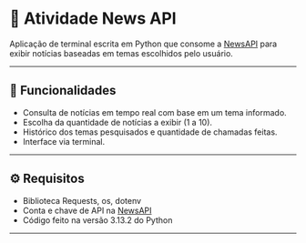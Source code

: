# 📰 Atividade News API 

Aplicação de terminal escrita em Python que consome a [NewsAPI](https://newsapi.org/) para exibir notícias baseadas em temas escolhidos pelo usuário.

---

## 📌 Funcionalidades

- Consulta de notícias em tempo real com base em um tema informado.
- Escolha da quantidade de notícias a exibir (1 a 10).
- Histórico dos temas pesquisados e quantidade de chamadas feitas.
- Interface via terminal.

---

## ⚙️ Requisitos

- Biblioteca Requests, os, dotenv
- Conta e chave de API na [NewsAPI](https://newsapi.org/)
- Código feito na versão 3.13.2 do Python
---